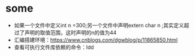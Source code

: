 # some
- 如果一个文件中定义int n =300;另一个文件中声明extern char n ;其实定义超过了声明的取值范围，这时声明的n的值为44
- 汇编搭建环境：https://www.cnblogs.com/dgwblog/p/11865850.html
- 查看可执行文件库依赖的命令：ldd
